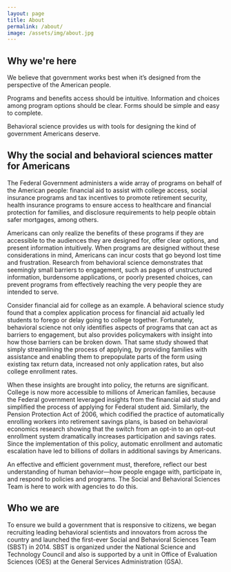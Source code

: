```yaml
---
layout: page
title: About
permalink: /about/
image: /assets/img/about.jpg
---
```


## Why we're here

We believe that government works best when it’s designed from the perspective of the American people.

Programs and benefits access should be intuitive. Information and choices among program options should be clear. Forms should be simple and easy to complete.

Behavioral science provides us with tools for designing the kind of government Americans deserve.

## Why the social and behavioral sciences matter for Americans

The Federal Government administers a wide array of programs on behalf of the American people: financial aid to assist with college access, social insurance programs and tax incentives to promote retirement security, health insurance programs to ensure access to healthcare and financial protection for families, and disclosure requirements to help people obtain safer mortgages, among others.

Americans can only realize the benefits of these programs if they are accessible to the audiences they are designed for, offer clear options, and present information intuitively. When programs are designed without these considerations in mind, Americans can incur costs that go beyond lost time and frustration. Research from behavioral science demonstrates that seemingly small barriers to engagement, such as pages of unstructured information, burdensome applications, or poorly presented choices, can prevent programs from effectively reaching the very people they are intended to serve.

Consider financial aid for college as an example. A behavioral science study found that a complex application process for financial aid actually led students to forego or delay going to college together. Fortunately, behavioral science not only identifies aspects of programs that can act as barriers to engagement, but also provides policymakers with insight into how those barriers can be broken down. That same study showed that simply streamlining the process of applying, by providing families with assistance and enabling them to prepopulate parts of the form using existing tax return data, increased not only application rates, but also college enrollment rates.

When these insights are brought into policy, the returns are significant. College is now more accessible to millions of American families, because the Federal government leveraged insights from the financial aid study and simplified the process of applying for Federal student aid.  Similarly, the Pension Protection Act of 2006, which codified the practice of automatically enrolling workers into retirement savings plans, is based on behavioral economics research showing that the switch from an opt-in to an opt-out enrollment system dramatically increases participation and savings rates.  Since the implementation of this policy, automatic enrollment and automatic escalation have led to billions of dollars in additional savings by Americans.

An effective and efficient government must, therefore, reflect our best understanding of human behavior—how people engage with, participate in, and respond to policies and programs. The Social and Behavioral Sciences Team is here to work with agencies to do this.

## Who we are

To ensure we build a government that is responsive to citizens, we began recruiting leading behavioral scientists and innovators from across the country and launched the first-ever Social and Behavioral Sciences Team (SBST) in 2014. SBST is organized under the National Science and Technology Council and also is supported by a unit in Office of Evaluation Sciences (OES) at the General Services Administration (GSA).
